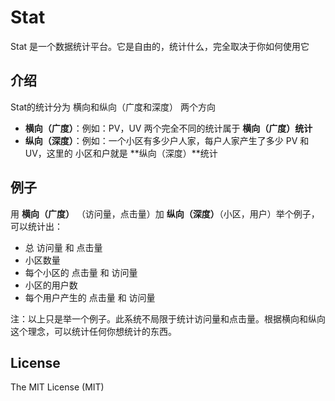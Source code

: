 # Stat

Stat 是一个数据统计平台。它是自由的，统计什么，完全取决于你如何使用它

## 介绍

Stat的统计分为 横向和纵向（广度和深度） 两个方向

 - **横向（广度）**：例如：PV，UV 两个完全不同的统计属于 **横向（广度）统计**
 - **纵向（深度）**：例如：一个小区有多少户人家，每户人家产生了多少 PV 和 UV，这里的 小区和户就是 **纵向（深度）**统计

## 例子
 
用 **横向（广度）** （访问量，点击量）加 **纵向（深度）**（小区，用户）举个例子，可以统计出：

 - 总 访问量 和 点击量
 - 小区数量
 - 每个小区的 点击量 和 访问量
 - 小区的用户数
 - 每个用户产生的 点击量 和 访问量

注：以上只是举一个例子。此系统不局限于统计访问量和点击量。根据横向和纵向这个理念，可以统计任何你想统计的东西。

## License

The MIT License (MIT)
